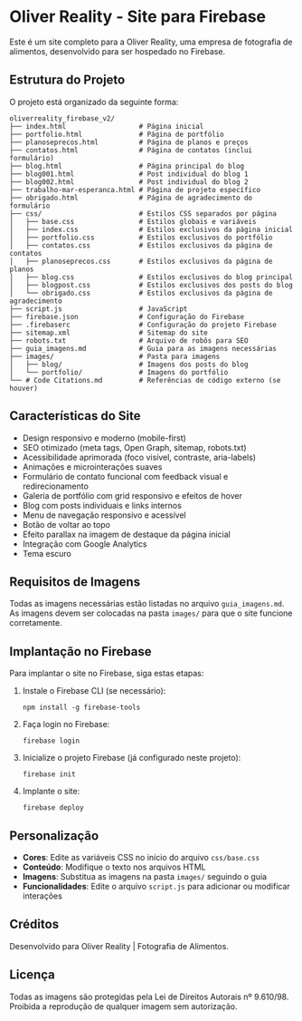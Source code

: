 # Oliver Reality - Site para Firebase

Este é um site completo para a Oliver Reality, uma empresa de fotografia de alimentos, desenvolvido para ser hospedado no Firebase.

## Estrutura do Projeto

O projeto está organizado da seguinte forma:

```
oliverreality_firebase_v2/
├── index.html                  # Página inicial
├── portfolio.html              # Página de portfólio
├── planoseprecos.html          # Página de planos e preços
├── contatos.html               # Página de contatos (inclui formulário)
├── blog.html                   # Página principal do blog
├── blog001.html                # Post individual do blog 1
├── blog002.html                # Post individual do blog 2
├── trabalho-mar-esperanca.html # Página de projeto específico
├── obrigado.html               # Página de agradecimento do formulário
├── css/                        # Estilos CSS separados por página
│   ├── base.css                # Estilos globais e variáveis
│   ├── index.css               # Estilos exclusivos da página inicial
│   ├── portfolio.css           # Estilos exclusivos do portfólio
│   ├── contatos.css            # Estilos exclusivos da página de contatos
│   ├── planoseprecos.css       # Estilos exclusivos da página de planos
│   ├── blog.css                # Estilos exclusivos do blog principal
│   ├── blogpost.css            # Estilos exclusivos dos posts do blog
│   └── obrigado.css            # Estilos exclusivos da página de agradecimento
├── script.js                   # JavaScript
├── firebase.json               # Configuração do Firebase
├── .firebaserc                 # Configuração do projeto Firebase
├── sitemap.xml                 # Sitemap do site
├── robots.txt                  # Arquivo de robôs para SEO
├── guia_imagens.md             # Guia para as imagens necessárias
├── images/                     # Pasta para imagens
│   ├── blog/                   # Imagens dos posts do blog
│   └── portfolio/              # Imagens do portfólio
└── # Code Citations.md         # Referências de código externo (se houver)
```

## Características do Site

- Design responsivo e moderno (mobile-first)
- SEO otimizado (meta tags, Open Graph, sitemap, robots.txt)
- Acessibilidade aprimorada (foco visível, contraste, aria-labels)
- Animações e microinterações suaves
- Formulário de contato funcional com feedback visual e redirecionamento
- Galeria de portfólio com grid responsivo e efeitos de hover
- Blog com posts individuais e links internos
- Menu de navegação responsivo e acessível
- Botão de voltar ao topo
- Efeito parallax na imagem de destaque da página inicial
- Integração com Google Analytics
- Tema escuro

## Requisitos de Imagens

Todas as imagens necessárias estão listadas no arquivo `guia_imagens.md`. As imagens devem ser colocadas na pasta `images/` para que o site funcione corretamente.

## Implantação no Firebase

Para implantar o site no Firebase, siga estas etapas:

1. Instale o Firebase CLI (se necessário):
   ```
   npm install -g firebase-tools
   ```
2. Faça login no Firebase:
   ```
   firebase login
   ```
3. Inicialize o projeto Firebase (já configurado neste projeto):
   ```
   firebase init
   ```
4. Implante o site:
   ```
   firebase deploy
   ```

## Personalização

- **Cores**: Edite as variáveis CSS no início do arquivo `css/base.css`
- **Conteúdo**: Modifique o texto nos arquivos HTML
- **Imagens**: Substitua as imagens na pasta `images/` seguindo o guia
- **Funcionalidades**: Edite o arquivo `script.js` para adicionar ou modificar interações

## Créditos

Desenvolvido para Oliver Reality | Fotografia de Alimentos.

## Licença

Todas as imagens são protegidas pela Lei de Direitos Autorais nº 9.610/98.
Proibida a reprodução de qualquer imagem sem autorização.

